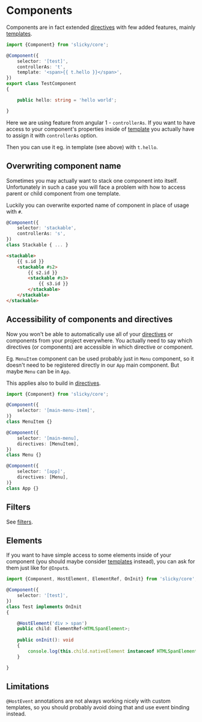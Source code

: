 # Components

Components are in fact extended [directives](./directives.md) with few added 
features, mainly [templates](./templates.md).

```ts
import {Component} from 'slicky/core';

@Component({
	selector: '[test]',
	controllerAs: 't',
	template: '<span>{{ t.hello }}</span>',
})
export class TestComponent
{

	public hello: string = 'hello world';

}
```

Here we are using feature from angular 1 - `controllerAs`. If you want to have 
access to your component's properties inside of [template](./templates.md) you 
actually have to assign it with `controllerAs` option.

Then you can use it eg. in template (see above) with `t.hello`. 

## Overwriting component name

Sometimes you may actually want to stack one component into itself. Unfortunately 
in such a case you will face a problem with how to access parent or child component 
from one template.

Luckily you can overwrite exported name of component in place of usage with `#`.

```ts
@Component({
	selector: 'stackable',
	controllerAs: 's',
})
class Stackable { ... }
```

```html
<stackable>
	{{ s.id }}
	<stackable #s2>
		{{ s2.id }}
		<stackable #s3>
			{{ s3.id }}
		</stackable>
	</stackable>
</stackable>
```

## Accessibility of components and directives

Now you won't be able to automatically use all of your 
[directives](./directives.md) or components from your project everywhere. You 
actually need to say which directives (or components) are accessible in which 
directive or component.

Eg. `MenuItem` component can be used probably just in `Menu` component, so it 
doesn't need to be registered directly in our `App` main component. But maybe 
`Menu` can be in `App`.

This applies also to build in [directives](./directives.md).

```ts
import {Component} from 'slicky/core';

@Component({
	selector: '[main-menu-item]',
)}
class MenuItem {}

@Component({
	selector: '[main-menu],
	directives: [MenuItem],
})
class Menu {}

@Component({
	selector: '[app]',
	directives: [Menu],
)}
class App {}
```

## Filters

See [filters](./filters.md).

## Elements

If you want to have simple access to some elements inside of your component 
(you should maybe consider [templates](./templates.md) instead), you can ask 
for them just like for `@Input`s. 

```ts
import {Component, HostElement, ElementRef, OnInit} from 'slicky/core';

@Component({
	selector: '[test]',
})
class Test implements OnInit
{

	@HostElement('div > span')
	public child: ElementRef<HTMLSpanElement>;
	
	public onInit(): void
	{
		console.log(this.child.nativeElement instanceof HTMLSpanElement);
	}

}
```

## Limitations

`@HostEvent` annotations are not always working nicely with custom templates, so you 
should probably avoid doing that and use event binding instead.
